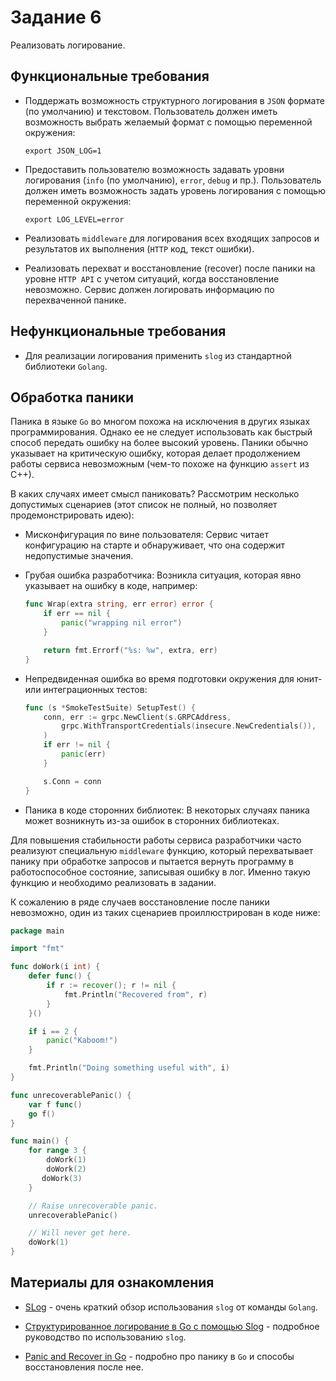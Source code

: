 # Задание 6

Реализовать логирование.

## Функциональные требования

- Поддержать возможность структурного логирования в `JSON` формате (по умолчанию)
  и текстовом. Пользователь должен иметь возможность выбрать желаемый формат с
  помощью переменной окружения:

  ```shell
  export JSON_LOG=1
  ```

- Предоставить пользователю возможность задавать уровни логирования
  (`info` (по умолчанию), `error`, `debug` и пр.). Пользователь должен иметь
  возможность задать уровень логирования с помощью переменной окружения:

  ```shell
  export LOG_LEVEL=error
  ```

- Реализовать `middleware` для логирования всех входящих запросов и результатов
  их выполнения (`HTTP` код, текст ошибки).

- Реализовать перехват и восстановление (recover) после паники на уровне
  `HTTP API` с учетом ситуаций, когда восстановление невозможно. Сервис должен
  логировать информацию по перехваченной панике.

## Нефункциональные требования

- Для реализации логирования применить `slog` из стандартной библиотеки `Golang`.

## Обработка паники

Паника в языке `Go` во многом похожа на исключения в других языках
программирования. Однако ее не следует использовать как быстрый способ передать
ошибку на более высокий уровень. Паники обычно указывает на критическую ошибку,
которая делает продолжением работы сервиса невозможным (чем-то похоже на функцию
`assert` из С++).

В каких случаях имеет смысл паниковать? Рассмотрим несколько допустимых
сценариев (этот список не полный, но позволяет продемонстрировать идею):

- Мисконфигурация по вине пользователя: Сервис читает конфигурацию на старте и
  обнаруживает, что она содержит недопустимые значения.

- Грубая ошибка разработчика: Возникла ситуация, которая явно указывает на ошибку
  в коде, например:

  ```go
  func Wrap(extra string, err error) error {
      if err == nil {
          panic("wrapping nil error")
      }

      return fmt.Errorf("%s: %w", extra, err)
  }
  ```

- Непредвиденная ошибка во время подготовки окружения для юнит- или
  интеграционных тестов:

  ```go
  func (s *SmokeTestSuite) SetupTest() {
      conn, err := grpc.NewClient(s.GRPCAddress,
          grpc.WithTransportCredentials(insecure.NewCredentials()),
      )
      if err != nil {
          panic(err)
      }

      s.Conn = conn
  }
  ```

- Паника в коде сторонних библиотек: В некоторых случаях паника может возникнуть
  из-за ошибок в сторонних библиотеках.

Для повышения стабильности работы сервиса разработчики часто реализуют
специальную `middleware` функцию, который перехватывает панику при обработке
запросов и пытается вернуть программу в работоспособное состояние, записывая
ошибку в лог. Именно такую функцию и необходимо реализовать в задании.

К сожалению в ряде случаев восстановление после паники невозможно, один из таких
сценариев проиллюстрирован в коде ниже:

```go
package main

import "fmt"

func doWork(i int) {
    defer func() {
        if r := recover(); r != nil {
            fmt.Println("Recovered from", r)
        }
    }()

    if i == 2 {
        panic("Kaboom!")
    }

    fmt.Println("Doing something useful with", i)
}

func unrecoverablePanic() {
    var f func()
    go f()
}

func main() {
    for range 3 {
        doWork(1)
        doWork(2)
       doWork(3)
    }

    // Raise unrecoverable panic.
    unrecoverablePanic()

    // Will never get here.
    doWork(1)
}

```

## Материалы для ознакомления

- [SLog](https://go.dev/blog/slog) - очень краткий обзор использования `slog`
  от команды `Golang`.

- [Структурированное логирование в Go с помощью Slog][ultimate-logging] -
  подробное руководство по использованию `slog`.

- [Panic and Recover in Go][panic-and-recover] - подробно про панику в `Go` и
  способы восстановления после нее.

[ultimate-logging]: https://habr.com/ru/companies/slurm/articles/798207/
[panic-and-recover]: https://golangbyexample.com/panic-and-recover-golang/
